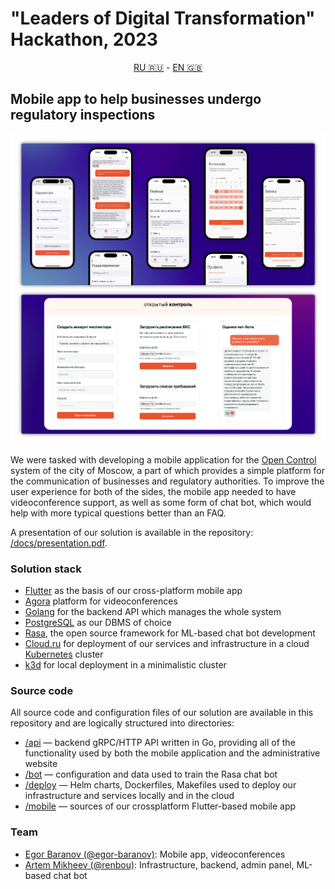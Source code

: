 # "Leaders of Digital Transformation" Hackathon, 2023

<p align="center"><a href="/README.ru.md">RU 🇷🇺</a> - <a href="/README.md">EN 🇬🇧</a></p>

## Mobile app to help businesses undergo regulatory inspections

![Preview](/docs/preview.png)

We were tasked with developing a mobile application for the [Open Control](https://knd.mos.ru/) system of the city of Moscow, a part of which provides a simple platform for the communication of businesses and regulatory authorities. To improve the user experience for both of the sides, the mobile app needed to have videoconference support, as well as some form of chat bot, which would help with more typical questions better than an FAQ.

A presentation of our solution is available in the repository: [/docs/presentation.pdf](/docs/presentation.pdf).

### Solution stack

- [Flutter](https://flutter.dev/) as the basis of our cross-platform mobile app
- [Agora](https://www.agora.io/en/) platform for videoconferences
- [Golang](https://go.dev/) for the backend API which manages the whole system
- [PostgreSQL](https://www.postgresql.org/) as our DBMS of choice
- [Rasa](https://rasa.com/), the open source framework for ML-based chat bot development
- [Cloud.ru](https://cloud.ru/ru) for deployment of our services and infrastructure in a cloud [Kubernetes](https://kubernetes.io/) cluster
- [k3d](https://k3d.io/) for local deployment in a minimalistic cluster

### Source code

All source code and configuration files of our solution are available in this repository and are logically structured into directories:

- [/api](/api) — backend gRPC/HTTP API written in Go, providing all of the functionality used by both the mobile application and the administrative website
- [/bot](/bot) — configuration and data used to train the Rasa chat bot
- [/deploy](/deploy) — Helm charts, Dockerfiles, Makefiles used to deploy our infrastructure and services locally and in the cloud
- [/mobile](/mobile) — sources of our crossplatform Flutter-based mobile app

### Team

- [Egor Baranov (@egor-baranov)](https://github.com/egor-baranov): Mobile app, videoconferences
- [Artem Mikheev (@renbou)](https://github.com/renbou): Infrastructure, backend, admin panel, ML-based chat bot
